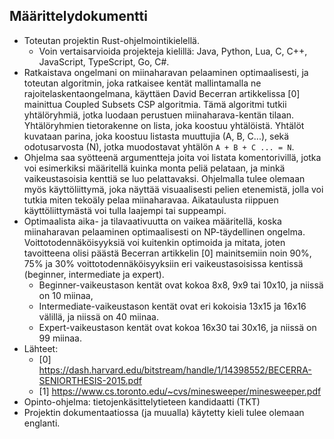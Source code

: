## Määrittelydokumentti

- Toteutan projektin Rust-ohjelmointikielellä.
  - Voin vertaisarvioida projekteja kielillä: Java, Python, Lua, C, C++, JavaScript, TypeScript, Go, C#.
- Ratkaistava ongelmani on miinaharavan pelaaminen optimaalisesti, ja toteutan algoritmin, joka ratkaisee kentät mallintamalla ne rajoitelaskentaongelmana, käyttäen David Becerran artikkelissa [0] mainittua Coupled Subsets CSP algoritmia. Tämä algoritmi tutkii yhtälöryhmiä, jotka luodaan perustuen miinaharava-kentän tilaan. Yhtälöryhmien tietorakenne on lista, joka koostuu yhtälöistä. Yhtälöt kuvataan parina, joka koostuu listasta muuttujia (A, B, C...), sekä odotusarvosta (N), jotka muodostavat yhtälön `A + B + C ... = N`.
- Ohjelma saa syötteenä argumentteja joita voi listata komentorivillä, jotka voi esimerkiksi määritellä kuinka monta peliä pelataan, ja minkä vaikeustasoisia kenttiä se luo pelattavaksi. Ohjelmalla tulee olemaan myös käyttöliittymä, joka näyttää visuaalisesti pelien etenemistä, jolla voi tutkia miten tekoäly pelaa miinaharavaa. Aikataulusta riippuen käyttöliittymästä voi tulla laajempi tai suppeampi.
- Optimaalista aika- ja tilavaativuutta on vaikea määritellä, koska miinaharavan pelaaminen optimaalisesti on NP-täydellinen ongelma. Voittotodennäköisyyksiä voi kuitenkin optimoida ja mitata, joten tavoitteena olisi päästä Becerran artikkelin [0] mainitsemiin noin 90%, 75% ja 30% voittotodennäköisyyksiin eri vaikeustasoisissa kentissä (beginner, intermediate ja expert).
  - Beginner-vaikeustason kentät ovat kokoa 8x8, 9x9 tai 10x10, ja niissä on 10 miinaa,
  - Intermediate-vaikeustason kentät ovat eri kokoisia 13x15 ja 16x16 välillä, ja niissä on 40 miinaa.
  - Expert-vaikeustason kentät ovat kokoa 16x30 tai 30x16, ja niissä on 99 miinaa.
- Lähteet:
  - [0] <https://dash.harvard.edu/bitstream/handle/1/14398552/BECERRA-SENIORTHESIS-2015.pdf>
  - [1] <https://www.cs.toronto.edu/~cvs/minesweeper/minesweeper.pdf>
- Opinto-ohjelma: tietojenkäsittelytieteen kandidaatti (TKT)
- Projektin dokumentaatiossa (ja muualla) käytetty kieli tulee olemaan englanti.
